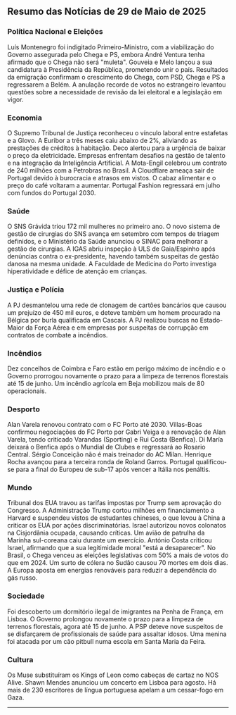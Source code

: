 ## Resumo das Notícias de 29 de Maio de 2025

### Política Nacional e Eleições
Luís Montenegro foi indigitado Primeiro-Ministro, com a viabilização do Governo assegurada pelo Chega e PS, embora André Ventura tenha afirmado que o Chega não será "muleta". Gouveia e Melo lançou a sua candidatura à Presidência da República, prometendo unir o país. Resultados da emigração confirmam o crescimento do Chega, com PSD, Chega e PS a regressarem a Belém. A anulação recorde de votos no estrangeiro levantou questões sobre a necessidade de revisão da lei eleitoral e a legislação em vigor.

### Economia
O Supremo Tribunal de Justiça reconheceu o vínculo laboral entre estafetas e a Glovo. A Euribor a três meses caiu abaixo de 2%, aliviando as prestações de créditos à habitação. Deco alertou para a urgência de baixar o preço da eletricidade. Empresas enfrentam desafios na gestão de talento e na integração da Inteligência Artificial. A Mota-Engil celebrou um contrato de 240 milhões com a Petrobras no Brasil. A Cloudflare ameaça sair de Portugal devido à burocracia e atrasos em vistos. O cabaz alimentar e o preço do café voltaram a aumentar. Portugal Fashion regressará em julho com fundos do Portugal 2030.

### Saúde
O SNS Grávida triou 172 mil mulheres no primeiro ano. O novo sistema de gestão de cirurgias do SNS avança em setembro com tempos de triagem definidos, e o Ministério da Saúde anunciou o SINAC para melhorar a gestão de cirurgias. A IGAS abriu inspeção à ULS de Gaia/Espinho após denúncias contra o ex-presidente, havendo também suspeitas de gestão danosa na mesma unidade. A Faculdade de Medicina do Porto investiga hiperatividade e défice de atenção em crianças.

### Justiça e Polícia
A PJ desmantelou uma rede de clonagem de cartões bancários que causou um prejuízo de 450 mil euros, e deteve também um homem procurado na Bélgica por burla qualificada em Cascais. A PJ realizou buscas no Estado-Maior da Força Aérea e em empresas por suspeitas de corrupção em contratos de combate a incêndios.

### Incêndios
Dez concelhos de Coimbra e Faro estão em perigo máximo de incêndio e o Governo prorrogou novamente o prazo para a limpeza de terrenos florestais até 15 de junho. Um incêndio agrícola em Beja mobilizou mais de 80 operacionais.

### Desporto
Alan  Varela renovou contrato com o FC Porto até 2030. Villas-Boas confirmou negociações do FC Porto por Gabri Veiga e a renovação de Alan Varela, tendo criticado Varandas (Sporting) e Rui Costa (Benfica). Di María deixará o Benfica após o Mundial de Clubes e regressará ao Rosario Central. Sérgio Conceição não é mais treinador do AC Milan.
Henrique Rocha avançou para a terceira ronda de Roland Garros. Portugal qualificou-se para a final do Europeu de sub-17 após vencer a Itália nos penáltis.

### Mundo
Tribunal dos EUA travou as tarifas impostas por Trump sem aprovação do Congresso. A Administração Trump cortou milhões em financiamento a Harvard e suspendeu vistos de estudantes chineses, o que levou à China a criticar os EUA por ações discriminatórias. Israel autorizou novos colonatos na Cisjordânia ocupada, causando críticas. Um avião de patrulha da Marinha sul-coreana caiu durante um exercício. António Costa criticou Israel, afirmando que a sua legitimidade moral "está a desaparecer". No Brasil, o Chega venceu as eleições legislativas com 50% a mais de votos do que em 2024. Um surto de cólera no Sudão causou 70 mortes em dois dias. A Europa aposta em energias renováveis para reduzir a dependência do gás russo.

### Sociedade
Foi descoberto um dormitório ilegal de imigrantes na Penha de França, em Lisboa. O Governo prolongou novamente o prazo para a limpeza de terrenos florestais, agora até 15 de junho. A PSP deteve nove suspeitos de se disfarçarem de profissionais de saúde para assaltar idosos. Uma menina foi atacada por um cão pitbull numa escola em Santa Maria da Feira.

### Cultura
Os Muse substituíram os Kings of Leon como cabeças de cartaz no NOS Alive. Shawn Mendes anunciou um concerto em Lisboa para agosto. Há mais de 230 escritores de língua portuguesa apelam a um cessar-fogo em Gaza.

---